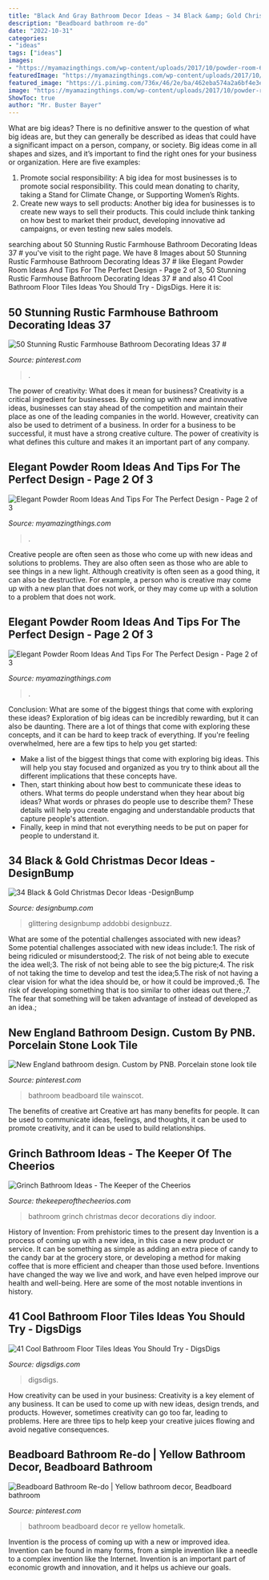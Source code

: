 ```yaml
---
title: "Black And Gray Bathroom Decor Ideas ~ 34 Black &amp; Gold Christmas Decor Ideas -designbump"
description: "Beadboard bathroom re-do"
date: "2022-10-31"
categories:
- "ideas"
tags: ["ideas"]
images:
- "https://myamazingthings.com/wp-content/uploads/2017/10/powder-room-6-.jpg"
featuredImage: "https://myamazingthings.com/wp-content/uploads/2017/10/powder-room-7-.jpg"
featured_image: "https://i.pinimg.com/736x/46/2e/ba/462eba574a2a6bf4e3eb5b9ad3c188bb.jpg"
image: "https://myamazingthings.com/wp-content/uploads/2017/10/powder-room-6-.jpg"
ShowToc: true
author: "Mr. Buster Bayer"
---
```



What are big ideas?
There is no definitive answer to the question of what big ideas are, but they can generally be described as ideas that could have a significant impact on a person, company, or society. Big ideas come in all shapes and sizes, and it’s important to find the right ones for your business or organization. Here are five examples: 
1. Promote social responsibility: A big idea for most businesses is to promote social responsibility. This could mean donating to charity, taking a Stand for Climate Change, or Supporting Women’s Rights. 
2. Create new ways to sell products: Another big idea for businesses is to create new ways to sell their products. This could include think tanking on how best to market their product, developing innovative ad campaigns, or even testing new sales models. 

	

		
searching about 50 Stunning Rustic Farmhouse Bathroom Decorating Ideas 37 # you've visit to the right page. We have 8 Images about 50 Stunning Rustic Farmhouse Bathroom Decorating Ideas 37 # like Elegant Powder Room Ideas And Tips For The Perfect Design - Page 2 of 3, 50 Stunning Rustic Farmhouse Bathroom Decorating Ideas 37 # and also 41 Cool Bathroom Floor Tiles Ideas You Should Try - DigsDigs. Here it is:
		
    
## 50 Stunning Rustic Farmhouse Bathroom Decorating Ideas 37 #

<img loading=lazy src="https://i.pinimg.com/736x/47/80/ad/4780adb74a1d4c9522763d70e4cf8cc4.jpg" onerror="this.onerror=null;this.src='https://tse2.mm.bing.net/th?id=OIP.kVybWflKSAnnXYZePkqYeQHaJ6&amp;pid=15.1';" alt="50 Stunning Rustic Farmhouse Bathroom Decorating Ideas 37 #">

_Source: pinterest.com_

>. 

	

The power of creativity: What does it mean for business?
Creativity is a critical ingredient for businesses. By coming up with new and innovative ideas, businesses can stay ahead of the competition and maintain their place as one of the leading companies in the world. However, creativity can also be used to detriment of a business. In order for a business to be successful, it must have a strong creative culture. The power of creativity is what defines this culture and makes it an important part of any company.

    
## Elegant Powder Room Ideas And Tips For The Perfect Design - Page 2 Of 3

<img loading=lazy src="https://myamazingthings.com/wp-content/uploads/2017/10/powder-room-6-.jpg" onerror="this.onerror=null;this.src='https://tse2.mm.bing.net/th?id=OIP.mUfs5z5hpz9EC-Q478cNJwHaLH&amp;pid=15.1';" alt="Elegant Powder Room Ideas And Tips For The Perfect Design - Page 2 of 3">

_Source: myamazingthings.com_

>. 

	

Creative people are often seen as those who come up with new ideas and solutions to problems. They are also often seen as those who are able to see things in a new light. Although creativity is often seen as a good thing, it can also be destructive. For example, a person who is creative may come up with a new plan that does not work, or they may come up with a solution to a problem that does not work.

    
## Elegant Powder Room Ideas And Tips For The Perfect Design - Page 2 Of 3

<img loading=lazy src="https://myamazingthings.com/wp-content/uploads/2017/10/powder-room-7-.jpg" onerror="this.onerror=null;this.src='https://tse1.mm.bing.net/th?id=OIP.8J4nhn_kVgvK36UUcQZuwgHaLH&amp;pid=15.1';" alt="Elegant Powder Room Ideas And Tips For The Perfect Design - Page 2 of 3">

_Source: myamazingthings.com_

>. 

	

Conclusion: What are some of the biggest things that come with exploring these ideas?
Exploration of big ideas can be incredibly rewarding, but it can also be daunting. There are a lot of things that come with exploring these concepts, and it can be hard to keep track of everything. If you're feeling overwhelmed, here are a few tips to help you get started: 
- Make a list of the biggest things that come with exploring big ideas. This will help you stay focused and organized as you try to think about all the different implications that these concepts have. 
- Then, start thinking about how best to communicate these ideas to others. What terms do people understand when they hear about big ideas? What words or phrases do people use to describe them? These details will help you create engaging and understandable products that capture people's attention. 
- Finally, keep in mind that not everything needs to be put on paper for people to understand it.

    
## 34 Black &amp; Gold Christmas Decor Ideas -DesignBump

<img loading=lazy src="https://cdn.designbump.com/wp-content/uploads/2015/12/Glittering-Black-And-Gold-Christmas-Decor-ideas-14.jpg" onerror="this.onerror=null;this.src='https://tse4.mm.bing.net/th?id=OIP.I62gCO1W2PqMZtambayCWQHaKj&amp;pid=15.1';" alt="34 Black &amp; Gold Christmas Decor Ideas -DesignBump">

_Source: designbump.com_

>glittering designbump addobbi designbuzz. 

	

What are some of the potential challenges associated with new ideas?
Some potential challenges associated with new ideas include:1. The risk of being ridiculed or misunderstood;2. The risk of not being able to execute the idea well;3. The risk of not being able to see the big picture;4. The risk of not taking the time to develop and test the idea;5.The risk of not having a clear vision for what the idea should be, or how it could be improved.;6. The risk of developing something that is too similar to other ideas out there.;7. The fear that something will be taken advantage of instead of developed as an idea.;
    
## New England Bathroom Design. Custom By PNB. Porcelain Stone Look Tile

<img loading=lazy src="https://i.pinimg.com/736x/46/2e/ba/462eba574a2a6bf4e3eb5b9ad3c188bb.jpg" onerror="this.onerror=null;this.src='https://tse4.mm.bing.net/th?id=OIP.W_o1c4Qzk2XLWC0SQV5Z_QHaLJ&amp;pid=15.1';" alt="New England bathroom design. Custom by PNB. Porcelain stone look tile">

_Source: pinterest.com_

>bathroom beadboard tile wainscot. 

	

The benefits of creative art
Creative art has many benefits for people. It can be used to communicate ideas, feelings, and thoughts, it can be used to promote creativity, and it can be used to build relationships.

    
## Grinch Bathroom Ideas - The Keeper Of The Cheerios

<img loading=lazy src="https://www.thekeeperofthecheerios.com/wp-content/uploads/2018/11/grinch-bathroom-7.jpg" onerror="this.onerror=null;this.src='https://tse1.mm.bing.net/th?id=OIP.t7eTvTFIWKnB0fuOPvJ7SgHaJ4&amp;pid=15.1';" alt="Grinch Bathroom Ideas - The Keeper of the Cheerios">

_Source: thekeeperofthecheerios.com_

>bathroom grinch christmas decor decorations diy indoor. 

	

History of Invention: From prehistoric times to the present day
Invention is a process of coming up with a new idea, in this case a new product or service. It can be something as simple as adding an extra piece of candy to the candy bar at the grocery store, or developing a method for making coffee that is more efficient and cheaper than those used before. Inventions have changed the way we live and work, and have even helped improve our health and well-being. Here are some of the most notable inventions in history.

    
## 41 Cool Bathroom Floor Tiles Ideas You Should Try - DigsDigs

<img loading=lazy src="https://www.digsdigs.com/photos/26-navy-hexagon-bathroom-floor-tiles.jpg" onerror="this.onerror=null;this.src='https://tse4.mm.bing.net/th?id=OIP.uUMrsKQdC0-rSlrNRejXSwHaKo&amp;pid=15.1';" alt="41 Cool Bathroom Floor Tiles Ideas You Should Try - DigsDigs">

_Source: digsdigs.com_

>digsdigs. 

	

How creativity can be used in your business:
Creativity is a key element of any business. It can be used to come up with new ideas, design trends, and products. However, sometimes creativity can go too far, leading to problems. Here are three tips to help keep your creative juices flowing and avoid negative consequences.

    
## Beadboard Bathroom Re-do | Yellow Bathroom Decor, Beadboard Bathroom

<img loading=lazy src="https://i.pinimg.com/736x/b8/e8/c9/b8e8c941647733ff24b0ccf497386323--bathroom-wall-bathroom-ideas.jpg" onerror="this.onerror=null;this.src='https://tse3.mm.bing.net/th?id=OIP.hJdeTRlzJceL_2Siwe_FvwHaJ3&amp;pid=15.1';" alt="Beadboard Bathroom Re-do | Yellow bathroom decor, Beadboard bathroom">

_Source: pinterest.com_

>bathroom beadboard decor re yellow hometalk. 

	

Invention is the process of coming up with a new or improved idea. Invention can be found in many forms, from a simple invention like a needle to a complex invention like the Internet. Invention is an important part of economic growth and innovation, and it helps us achieve our goals.

